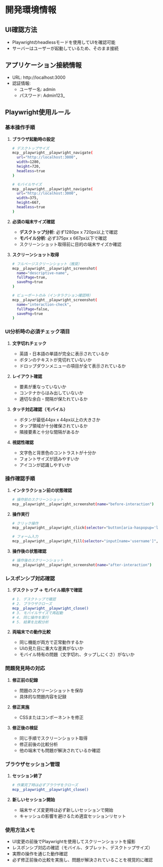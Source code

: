 # 開発環境情報

## UI確認方法

- Playwrightのheadlessモードを使用してUIを確認可能
- サーバーはユーザーが起動しているため、そのまま接続

## アプリケーション接続情報

- URL: http://localhost:3000
- 認証情報:
  - ユーザー名: admin
  - パスワード: Admin123\_

## Playwright使用ルール

### 基本操作手順

1. **ブラウザ起動時の設定**

   ```bash
   # デスクトップサイズ
   mcp__playwright__playwright_navigate(
     url="http://localhost:3000",
     width=1280,
     height=720,
     headless=true
   )

   # モバイルサイズ
   mcp__playwright__playwright_navigate(
     url="http://localhost:3000",
     width=375,
     height=667,
     headless=true
   )
   ```

2. **必須の端末サイズ確認**

   - **デスクトップ分析**: 必ず1280px x 720px以上で確認
   - **モバイル分析**: 必ず375px x 667px以下で確認
   - スクリーンショット取得前に目的の端末サイズか確認

3. **スクリーンショット取得**

   ```bash
   # フルページスクリーンショット（推奨）
   mcp__playwright__playwright_screenshot(
     name="descriptive-name",
     fullPage=true,
     savePng=true
   )

   # ビューポートのみ（インタラクション確認時）
   mcp__playwright__playwright_screenshot(
     name="interaction-check",
     fullPage=false,
     savePng=true
   )
   ```

### UI分析時の必須チェック項目

1. **文字切れチェック**

   - 英語・日本語の単語が完全に表示されているか
   - ボタンのテキストが見切れていないか
   - ドロップダウンメニューの項目が全て表示されているか

2. **レイアウト確認**

   - 要素が重なっていないか
   - コンテナからはみ出していないか
   - 適切な余白・間隔が保たれているか

3. **タッチ対応確認（モバイル）**

   - ボタンが最低44px x 44px以上の大きさか
   - タップ領域が十分確保されているか
   - 隣接要素と十分な間隔があるか

4. **視認性確認**
   - 文字色と背景色のコントラストが十分か
   - フォントサイズが読みやすいか
   - アイコンが認識しやすいか

### 操作確認手順

1. **インタラクション前の状態確認**

   ```bash
   # 操作前のスクリーンショット
   mcp__playwright__playwright_screenshot(name="before-interaction")
   ```

2. **操作実行**

   ```bash
   # クリック操作
   mcp__playwright__playwright_click(selector="button[aria-haspopup='listbox']")

   # フォーム入力
   mcp__playwright__playwright_fill(selector="input[name='username']", value="test")
   ```

3. **操作後の状態確認**
   ```bash
   # 操作後のスクリーンショット
   mcp__playwright__playwright_screenshot(name="after-interaction")
   ```

### レスポンシブ対応確認

1. **デスクトップ → モバイル順序で確認**

   ```bash
   # 1. デスクトップで確認
   # 2. ブラウザクローズ
   mcp__playwright__playwright_close()
   # 3. モバイルサイズで再起動
   # 4. 同じ操作を実行
   # 5. 結果を比較分析
   ```

2. **両端末での動作比較**
   - 同じ機能が両方で正常動作するか
   - UIの見た目に重大な差異がないか
   - モバイル特有の問題（文字切れ、タップしにくさ）がないか

### 問題発見時の対応

1. **修正前の記録**

   - 問題のスクリーンショットを保存
   - 具体的な問題内容を記録

2. **修正実施**

   - CSSまたはコンポーネントを修正

3. **修正後の検証**
   - 同じ手順でスクリーンショット取得
   - 修正前後の比較分析
   - 他の端末でも問題が解決されているか確認

### ブラウザセッション管理

1. **セッション終了**

   ```bash
   # 作業完了時は必ずブラウザをクローズ
   mcp__playwright__playwright_close()
   ```

2. **新しいセッション開始**
   - 端末サイズ変更時は必ず新しいセッションで開始
   - キャッシュの影響を避けるため適宜セッションリセット

### 使用方法メモ

- UI変更の前後でPlaywrightを使用してスクリーンショットを撮影
- レスポンシブ対応の確認（モバイル、タブレット、デスクトップサイズ）
- 実際の操作を通じた動作確認
- 必ず修正前後の比較を実施し、問題が解決されていることを視覚的に確認
